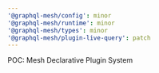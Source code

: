 ```yaml
---
'@graphql-mesh/config': minor
'@graphql-mesh/runtime': minor
'@graphql-mesh/types': minor
'@graphql-mesh/plugin-live-query': patch
---
```


POC: Mesh Declarative Plugin System

